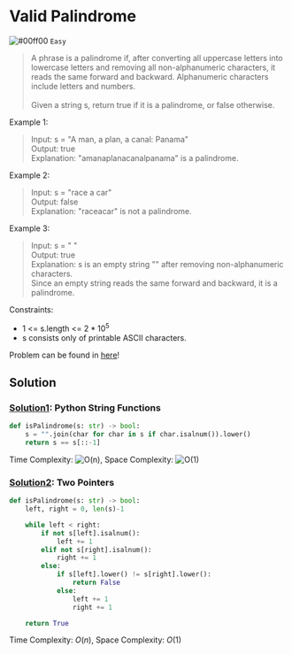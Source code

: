 # Valid Palindrome
![#00ff00](https://placehold.co/1x1/00ff00/00ff00.png) `Easy`

> A phrase is a palindrome if, after converting all uppercase letters into lowercase letters and removing all non-alphanumeric characters, it reads the same forward and backward. Alphanumeric characters include letters and numbers.<br><br>
Given a string s, return true if it is a palindrome, or false otherwise.


Example 1:
> Input: s = "A man, a plan, a canal: Panama"\
Output: true\
Explanation: "amanaplanacanalpanama" is a palindrome.

Example 2:
> Input: s = "race a car"\
Output: false\
Explanation: "raceacar" is not a palindrome.

Example 3:
> Input: s = " "\
Output: true\
Explanation: s is an empty string "" after removing non-alphanumeric characters.\
Since an empty string reads the same forward and backward, it is a palindrome.

Constraints:
- $1$ <= s.length <= $2 * 10^5$
- s consists only of printable ASCII characters.

Problem can be found in [here](https://leetcode.com/problems/valid-palindrome)!

## Solution
### [Solution1](/String/125-ValidPalindrome/solution1.py): Python String Functions

```python
def isPalindrome(s: str) -> bool:
    s = "".join(char for char in s if char.isalnum()).lower()
    return s == s[::-1]
```

Time Complexity: ![O(n)](<https://latex.codecogs.com/svg.image?\inline&space;O(n)>), Space Complexity: ![O(1)](<https://latex.codecogs.com/svg.image?\inline&space;O(1)>)

### [Solution2](/String/125-ValidPalindrome/solution2.py): Two Pointers

```python
def isPalindrome(s: str) -> bool:
    left, right = 0, len(s)-1

    while left < right:
        if not s[left].isalnum():
            left += 1
        elif not s[right].isalnum():
            right += 1
        else:
            if s[left].lower() != s[right].lower():
                return False
            else:
                left += 1
                right += 1

    return True
```

Time Complexity: $O(n)$, Space Complexity: $O(1)$